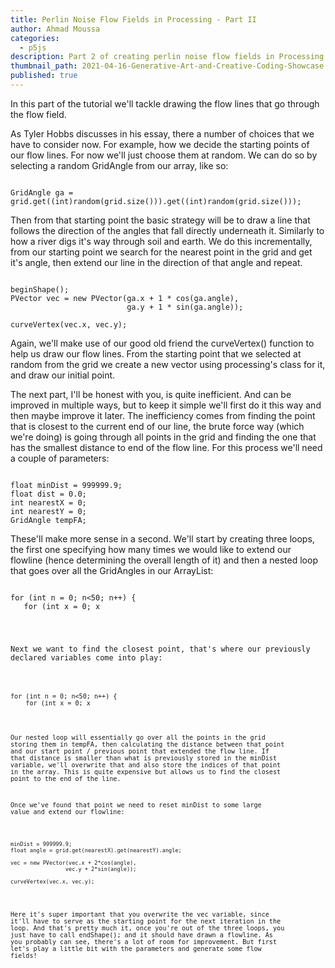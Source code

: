 ```yaml
---
title: Perlin Noise Flow Fields in Processing - Part II
author: Ahmad Moussa
categories:
  - p5js
description: Part 2 of creating perlin noise flow fields in Processing.
thumbnail_path: 2021-04-16-Generative-Art-and-Creative-Coding-Showcase.png
published: true
---
```


In this part of the tutorial we'll tackle drawing the flow lines that go through the flow field.

As Tyler Hobbs discusses in his essay, there a number of choices that we have to consider now. For example, how we decide the starting points of our flow lines. For now we'll just choose them at random. We can do so by selecting a random GridAngle from our array, like so:

<pre><code>
GridAngle ga = grid.get((int)random(grid.size())).get((int)random(grid.size()));
</code></pre>

Then from that starting point the basic strategy will be to draw a line that follows the direction of the angles that fall directly underneath it. Similarly to how a river digs it's way through soil and earth. We do this incrementally, from our starting point we search for the nearest point in the grid and get it's angle, then extend our line in the direction of that angle and repeat.

<pre><code>
beginShape();
PVector vec = new PVector(ga.x + 1 * cos(ga.angle),
                          ga.y + 1 * sin(ga.angle));

curveVertex(vec.x, vec.y);
</code></pre>

Again, we'll make use of our good old friend the curveVertex() function to help us draw our flow lines. From the starting point that we selected at random from the grid we create a new vector using processing's class for it, and draw our initial point.

The next part, I'll be honest with you, is quite inefficient. And can be improved in multiple ways, but to keep it simple we'll first do it this way and then maybe improve it later. The inefficiency comes from finding the point that is closest to the current end of our line, the brute force way (which we're doing) is going through all points in the grid and finding the one that has the smallest distance to end of the flow line. For this process we'll need a couple of parameters:

<pre><code>
float minDist = 999999.9;
float dist = 0.0;
int nearestX = 0;
int nearestY = 0;
GridAngle tempFA;
</code></pre>

These'll make more sense in a second. We'll start by creating three loops, the first one specifying how many times we would like to extend our flowline (hence determining the overall length of it) and then a nested loop that goes over all the GridAngles in our ArrayList:

<pre><code>
for (int n = 0; n<50; n++) {
   for (int x = 0; x<grid.size(); x++) {
     for (int y = 0; y<grid.get(0).size(); y++) {
     }
   }
 }
</code></pre>

Next we want to find the closest point, that's where our previously declared variables come into play:

<pre><code>
for (int n = 0; n<50; n++) {
    for (int x = 0; x<grid.size(); x++) {
      for (int y = 0; y<grid.get(0).size(); y++) {
        tempFA = grid.get(x).get(y);
        dist = (float)dist(vec.x, vec.y, tempFA.x, tempFA.y);

        if (dist<minDist) {
          minDist = dist;
          nearestX = x;
          nearestY = y;
        }
      }
    }
  }
</code></pre>

Our nested loop will essentially go over all the points in the grid storing them in tempFA, then calculating the distance between that point and our start point / previous point that extended the flow line. If that distance is smaller than what is previously stored in the minDist variable, we'll overwrite that and also store the indices of that point in the array. This is quite expensive but allows us to find the closest point to the end of the line.

Once we've found that point we need to reset minDist to some large value and extend our flowline:
<pre><code>
minDist = 999999.9;
float angle = grid.get(nearestX).get(nearestY).angle;

vec = new PVector(vec.x + 2*cos(angle),
                 vec.y + 2*sin(angle));

curveVertex(vec.x, vec.y);
</code></pre>

Here it's super important that you overwrite the vec variable, since it'll have to serve as the starting point for the next iteration in the loop. And that's pretty much it, once you're out of the three loops, you just have to call endShape(); and it should have drawn a flowline. As you probably can see, there's a lot of room for improvement. But first let's play a little bit with the parameters and generate some flow fields!
